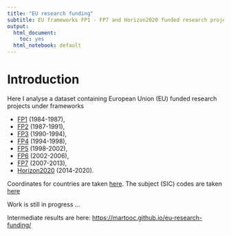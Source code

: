 ```yaml
---
title: "EU research funding"
subtitle: EU frameworks FP1 - FP7 and Horizon2020 funded research projects
output:
  html_document: 
    toc: yes
  html_notebook: default
---
```


# Introduction
Here I analyse a dataset containing European Union (EU) funded research projects under frameworks

* [FP1](https://data.europa.eu/euodp/en/data/dataset/fp1-cordis) (1984-1987),
* [FP2](https://data.europa.eu/euodp/en/data/dataset/cordis-fp2) (1987-1991),
* [FP3](https://data.europa.eu/euodp/en/data/dataset/cordis-fp3) (1990-1994),
* [FP4](https://data.europa.eu/euodp/en/data/dataset/cordisfp4projects) (1994-1998),
* [FP5](https://data.europa.eu/euodp/en/data/dataset/cordisfp5projects) (1998-2002),
* [FP6](https://data.europa.eu/euodp/en/data/dataset/cordisfp6projects) (2002-2006),
* [FP7](https://data.europa.eu/euodp/en/data/dataset/cordisfp7projects) (2007-2013), 
* [Horizon2020](https://data.europa.eu/euodp/en/data/dataset/cordisH2020projects) (2014-2020).

Coordinates for countries are taken [here](https://developers.google.com/public-data/docs/canonical/countries_csv). 
The subject (SIC) codes are taken [here](https://data.europa.eu/euodp/en/data/dataset/cordisref-data)

Work is still in progress ...

Intermediate results are here: https://martooc.github.io/eu-research-funding/
